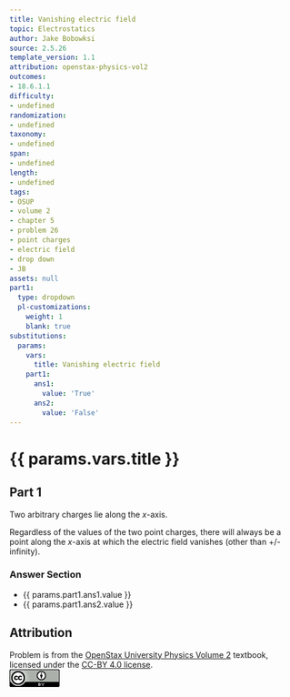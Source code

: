 ```yaml
---
title: Vanishing electric field
topic: Electrostatics
author: Jake Bobowksi
source: 2.5.26
template_version: 1.1
attribution: openstax-physics-vol2
outcomes:
- 18.6.1.1
difficulty:
- undefined
randomization:
- undefined
taxonomy:
- undefined
span:
- undefined
length:
- undefined
tags:
- OSUP
- volume 2
- chapter 5
- problem 26
- point charges
- electric field
- drop down
- JB
assets: null
part1:
  type: dropdown
  pl-customizations:
    weight: 1
    blank: true
substitutions:
  params:
    vars:
      title: Vanishing electric field
    part1:
      ans1:
        value: 'True'
      ans2:
        value: 'False'
---
```

# {{ params.vars.title }}

## Part 1

Two arbitrary charges lie along the $x$-axis.

Regardless of the values of the two point charges, there will always be a point along the $x$-axis at which the electric field vanishes (other than +/- infinity).

### Answer Section

- {{ params.part1.ans1.value }}
- {{ params.part1.ans2.value }}

## Attribution

Problem is from the [OpenStax University Physics Volume 2](https://openstax.org/details/books/university-physics-volume-2) textbook, licensed under the [CC-BY 4.0 license](https://creativecommons.org/licenses/by/4.0/).<br>![Image representing the Creative Commons 4.0 BY license.](https://raw.githubusercontent.com/firasm/bits/master/by.png)